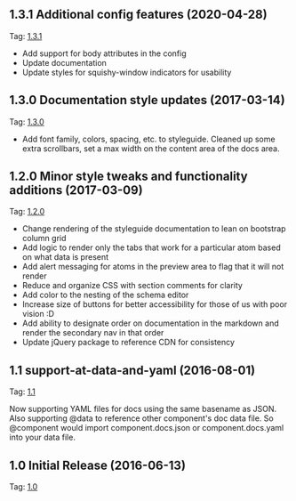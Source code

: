 ## 1.3.1 Additional config features (2020-04-28)

Tag: [1.3.1](https://github.com/PatternBuilder/pattern-kit/releases/tag/1.3.1)

- Add support for body attributes in the config
- Update documentation
- Update styles for squishy-window indicators for usability

## 1.3.0 Documentation style updates (2017-03-14)

Tag: [1.3.0](https://github.com/PatternBuilder/pattern-kit/releases/tag/1.3.0)

- Add font family, colors, spacing, etc. to styleguide. Cleaned up some extra scrollbars, set a max width on the content area of the docs area.

## 1.2.0 Minor style tweaks and functionality additions (2017-03-09)

Tag: [1.2.0](https://github.com/PatternBuilder/pattern-kit/releases/tag/1.2.0)

- Change rendering of the styleguide documentation to lean on bootstrap column grid
- Add logic to render only the tabs that work for a particular atom based on what data is present
- Add alert messaging for atoms in the preview area to flag that it will not render
- Reduce and organize CSS with section comments for clarity
- Add color to the nesting of the schema editor
- Increase size of buttons for better accessibility for those of us with poor vision :D
- Add ability to designate order on documentation in the markdown and render the secondary nav in that order
- Update jQuery package to reference CDN for consistency


## 1.1 support-at-data-and-yaml (2016-08-01)

Tag: [1.1](https://github.com/PatternBuilder/pattern-kit/tree/V1.1)

Now supporting YAML files for docs using the same basename as JSON. Also supporting @data to reference other component's doc data file. So @component would import component.docs.json or component.docs.yaml into your data file.


## 1.0 Initial Release (2016-06-13)

Tag: [1.0](https://github.com/PatternBuilder/pattern-kit/tree/V1.0)
